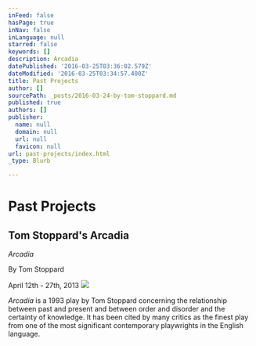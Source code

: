 ```yaml
---
inFeed: false
hasPage: true
inNav: false
inLanguage: null
starred: false
keywords: []
description: Arcadia
datePublished: '2016-03-25T03:36:02.579Z'
dateModified: '2016-03-25T03:34:57.400Z'
title: Past Projects
author: []
sourcePath: _posts/2016-03-24-by-tom-stoppard.md
published: true
authors: []
publisher:
  name: null
  domain: null
  url: null
  favicon: null
url: past-projects/index.html
_type: Blurb

---
```

# Past Projects

## Tom Stoppard's Arcadia

_Arcadia_

By Tom Stoppard

April 12th - 27th, 2013
![](https://the-grid-user-content.s3-us-west-2.amazonaws.com/c23e9b81-6e77-4a7d-a2a4-35b4b8293a8a.jpg)

_Arcadia_ is a 1993 play by Tom Stoppard concerning the relationship between past and present and between order and disorder and the certainty of knowledge. It has been cited by many critics as the finest play from one of the most significant contemporary playwrights in the English language.